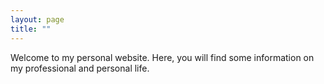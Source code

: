 ```yaml
---
layout: page
title: ""
---
```


Welcome to my personal website. Here, you will find some information on my professional and personal life.
